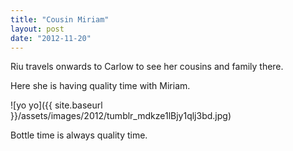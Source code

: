```yaml
---
title: "Cousin Miriam"
layout: post
date: "2012-11-20"
---
```


Riu travels onwards to Carlow to see her cousins and family there.

Here she is having quality time with Miriam.

![yo yo]({{ site.baseurl }}/assets/images/2012/tumblr_mdkze1lBjy1qlj3bd.jpg)

Bottle time is always quality time.

